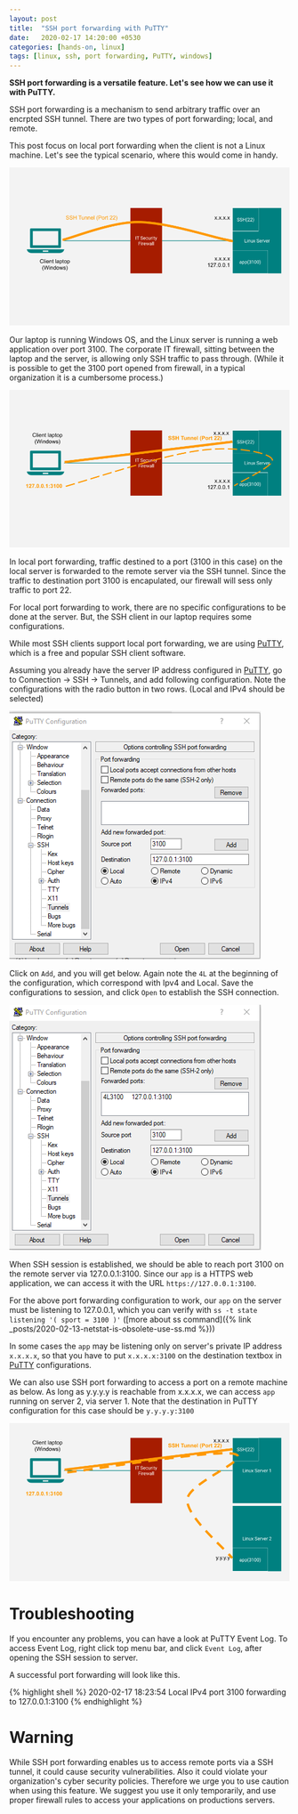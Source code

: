 ```yaml
---
layout: post
title:  "SSH port forwarding with PuTTY"
date:   2020-02-17 14:20:00 +0530
categories: [hands-on, linux]
tags: [linux, ssh, port forwarding, PuTTY, windows]
---
```


**SSH port forwarding is a versatile feature. Let's see how we can use it with PuTTY.**

SSH port forwarding is a mechanism to send arbitrary traffic over an encrpted SSH tunnel. There are two types of port forwarding; local, and remote. 

This post focus on local port forwarding when the client is not a Linux machine. Let's see the typical scenario, where this would come in handy.

![Usecase for Local Port Forwarding](/assets/images/l_port_forwarding_usecase.png)

Our laptop is running Windows OS, and the Linux server is running a web application over port 3100. The corporate IT firewall, sitting between the laptop and the server, is allowing only SSH traffic to pass through. (While it is possible to get the 3100 port opened from firewall, in a typical organization it is a cumbersome process.)

![Usecase for Local Port Forwarding](/assets/images/l_port_forwarding_function.png)

In local port forwarding, traffic destined to a port (3100 in this case) on the local server is forwarded to the remote server via the SSH tunnel. Since the traffic to destination port 3100 is encapulated, our firewall will sess only traffic to port 22.

For local port forwarding to work, there are no specific configurations to be done at the server. But, the SSH client in our laptop requires some configurations.

While most SSH clients support local port forwarding, we are using [PuTTY], which is a free and popular SSH client software.

Assuming you already have the server IP address configured in [PuTTY], go to Connection -> SSH -> Tunnels, and add following configuration. Note the configurations with the radio button in two rows. (Local and IPv4 should be selected)

![PuTTY configuration](/assets/images/putty_2.png)

Click on `Add`, and you will get below. Again note the `4L` at the beginning of the configuration, which correspond with Ipv4 and Local. Save the configurations to session, and click `Open` to establish the SSH connection.

![PuTTY configuration](/assets/images/putty_3.png)

When SSH session is established, we should be able to reach port 3100 on the remote server via 127.0.0.1:3100. Since our `app` is a HTTPS web application, we can access it with the URL `https://127.0.0.1:3100`. 

For the above port forwarding configuration to work, our `app` on the server must be listening to 127.0.0.1, which you can verify with `ss -t state listening '( sport = 3100 )'` ([more about ss command]({% link _posts/2020-02-13-netstat-is-obsolete-use-ss.md %}))

In some cases the `app` may be listening only on server's private IP address `x.x.x.x`, so that you have to put `x.x.x.x:3100` on the destination textbox in [PuTTY] configurations.

We can also use SSH port forwarding to access a port on a remote machine as below. As long as y.y.y.y is reachable from x.x.x.x, we can access `app` running on server 2, via server 1. Note that the destination in PuTTY configuration for this case should be `y.y.y.y:3100`

![Local Port Forwarding to access a remote machine](/assets/images/l_port_forwarding_usecase_2.png)

# Troubleshooting

If you encounter any problems, you can have a look at PuTTY Event Log. To access Event Log, right click top menu bar, and click `Event Log`, after opening the SSH session to server.

A successful port forwarding will look like this.

{% highlight shell %}
2020-02-17 18:23:54	Local IPv4 port 3100 forwarding to 127.0.0.1:3100
{% endhighlight %} 

# Warning

While SSH port forwarding enables us to access remote ports via a SSH tunnel, it could cause security vulnerabilities. Also it could violate your organization's cyber security policies. Therefore we urge you to use caution when using this feature. We suggest you use it only temporarily, and use proper firewall rules to access your applications on productions servers.

[PuTTY]: https://www.PuTTY.org/
